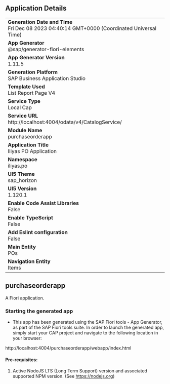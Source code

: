 ## Application Details
|               |
| ------------- |
|**Generation Date and Time**<br>Fri Dec 08 2023 04:40:14 GMT+0000 (Coordinated Universal Time)|
|**App Generator**<br>@sap/generator-fiori-elements|
|**App Generator Version**<br>1.11.5|
|**Generation Platform**<br>SAP Business Application Studio|
|**Template Used**<br>List Report Page V4|
|**Service Type**<br>Local Cap|
|**Service URL**<br>http://localhost:4004/odata/v4/CatalogService/
|**Module Name**<br>purchaseorderapp|
|**Application Title**<br>Iliyas PO Application|
|**Namespace**<br>iliyas.po|
|**UI5 Theme**<br>sap_horizon|
|**UI5 Version**<br>1.120.1|
|**Enable Code Assist Libraries**<br>False|
|**Enable TypeScript**<br>False|
|**Add Eslint configuration**<br>False|
|**Main Entity**<br>POs|
|**Navigation Entity**<br>Items|

## purchaseorderapp

A Fiori application.

### Starting the generated app

-   This app has been generated using the SAP Fiori tools - App Generator, as part of the SAP Fiori tools suite.  In order to launch the generated app, simply start your CAP project and navigate to the following location in your browser:

http://localhost:4004/purchaseorderapp/webapp/index.html

#### Pre-requisites:

1. Active NodeJS LTS (Long Term Support) version and associated supported NPM version.  (See https://nodejs.org)


